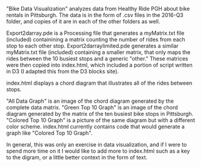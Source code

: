 "Bike Data Visualization" analyzes data from Healthy Ride PGH about bike rentals in Pittsburgh. The data is in the form of .csv files in the 2016-Q3 folder, and copies of it are in each of the other folders as well. 

Export2darray.pde is a Processing file that generates a myMatrix.txt file (included) containining a matrix counting the number of rides from each stop to each other stop. 
Export2darraylimited.pde generates a similar myMatrix.txt file (included) containing a smaller matrix, that only maps the rides between the 10 busiest stops and a generic "other." These matrices were then copied into index.html, which included a portion of script written in D3 (I adapted this from the D3 blocks site). 

index.html displays a chord diagram that illustrates all of the rides between stops.

"All Data Graph" is an image of the chord diagram generated by the complete data matrix. "Green Top 10 Graph" is an image of the chord diagram generated by the matrix of the ten busiest bike stops in Pittsburgh. "Colored Top 10 Graph" is a picture of the same diagram but with a different color scheme. index.html currently contains code that would generate a graph like "Colored Top 10 Graph".

In general, this was only an exercise in data visualization, and if I were to spend more time on it I would like to add more to index.html such as a key to the digram, or a little better context in the form of text.
